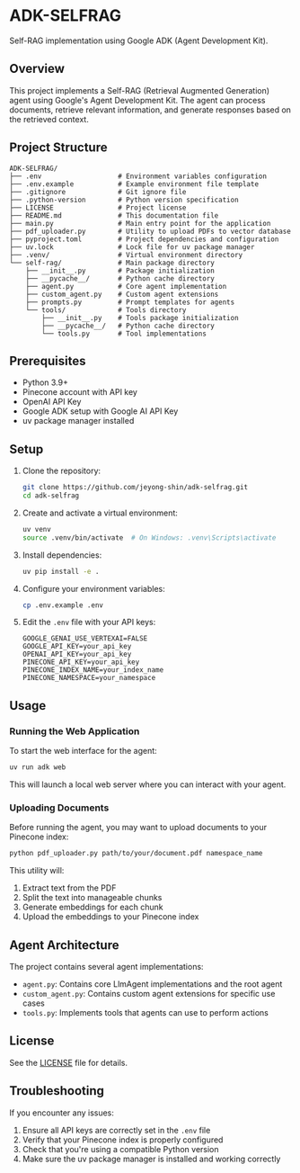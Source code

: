 # ADK-SELFRAG

Self-RAG implementation using Google ADK (Agent Development Kit).

## Overview

This project implements a Self-RAG (Retrieval Augmented Generation) agent using Google's Agent Development Kit. The agent can process documents, retrieve relevant information, and generate responses based on the retrieved context.

## Project Structure

```
ADK-SELFRAG/
├── .env                   # Environment variables configuration
├── .env.example           # Example environment file template
├── .gitignore             # Git ignore file
├── .python-version        # Python version specification
├── LICENSE                # Project license
├── README.md              # This documentation file
├── main.py                # Main entry point for the application
├── pdf_uploader.py        # Utility to upload PDFs to vector database
├── pyproject.toml         # Project dependencies and configuration
├── uv.lock                # Lock file for uv package manager
├── .venv/                 # Virtual environment directory
└── self-rag/              # Main package directory
    ├── __init__.py        # Package initialization
    ├── __pycache__/       # Python cache directory
    ├── agent.py           # Core agent implementation
    ├── custom_agent.py    # Custom agent extensions
    ├── prompts.py         # Prompt templates for agents
    └── tools/             # Tools directory
        ├── __init__.py    # Tools package initialization
        ├── __pycache__/   # Python cache directory
        └── tools.py       # Tool implementations
```

## Prerequisites

- Python 3.9+
- Pinecone account with API key
- OpenAI API Key
- Google ADK setup with Google AI API Key
- uv package manager installed

## Setup

1. Clone the repository:
   ```bash
   git clone https://github.com/jeyong-shin/adk-selfrag.git
   cd adk-selfrag
   ```

2. Create and activate a virtual environment:
   ```bash
   uv venv
   source .venv/bin/activate  # On Windows: .venv\Scripts\activate
   ```

3. Install dependencies:
   ```bash
   uv pip install -e .
   ```

4. Configure your environment variables:
   ```bash
   cp .env.example .env
   ```

5. Edit the `.env` file with your API keys:
   ```
   GOOGLE_GENAI_USE_VERTEXAI=FALSE
   GOOGLE_API_KEY=your_api_key
   OPENAI_API_KEY=your_api_key
   PINECONE_API_KEY=your_api_key
   PINECONE_INDEX_NAME=your_index_name
   PINECONE_NAMESPACE=your_namespace
   ```

## Usage

### Running the Web Application

To start the web interface for the agent:

```bash
uv run adk web
```

This will launch a local web server where you can interact with your agent.

### Uploading Documents

Before running the agent, you may want to upload documents to your Pinecone index:

```bash
python pdf_uploader.py path/to/your/document.pdf namespace_name
```

This utility will:
1. Extract text from the PDF
2. Split the text into manageable chunks
3. Generate embeddings for each chunk
4. Upload the embeddings to your Pinecone index

## Agent Architecture

The project contains several agent implementations:

- `agent.py`: Contains core LlmAgent implementations and the root agent
- `custom_agent.py`: Contains custom agent extensions for specific use cases
- `tools.py`: Implements tools that agents can use to perform actions

## License

See the [LICENSE](LICENSE) file for details.

## Troubleshooting

If you encounter any issues:

1. Ensure all API keys are correctly set in the `.env` file
2. Verify that your Pinecone index is properly configured
3. Check that you're using a compatible Python version
4. Make sure the uv package manager is installed and working correctly
